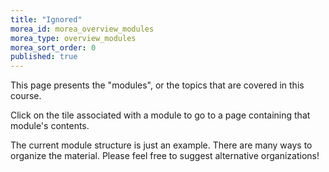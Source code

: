 ```yaml
---
title: "Ignored"
morea_id: morea_overview_modules
morea_type: overview_modules
morea_sort_order: 0
published: true
---
```


This page presents the "modules", or the topics that are covered in this course.

Click on the tile associated with a module to go to a page containing that module's contents.

The current module structure is just an example. There are many ways to organize the material. Please feel free to suggest alternative organizations!
